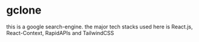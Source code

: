 # gclone
this is a google search-engine.
the major tech stacks used here is React.js, React-Context, RapidAPIs and TailwindCSS
